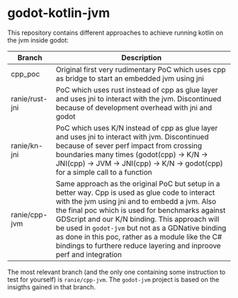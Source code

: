 # godot-kotlin-jvm

This repository contains different approaches to achieve running kotlin on the jvm inside godot:

| Branch | Description |
| ------ | ----------- |
| cpp_poc | Original first very rudimentary PoC which uses cpp as bridge to start an embedded jvm using jni |
| ranie/rust-jni | PoC which uses rust instead of cpp as glue layer and uses jni to interact with the jvm. Discontinued because of development overhead with jni and godot |
| ranie/kn-jni | PoC which uses K/N instead of cpp as glue layer and uses jni to interact with jvm. Discontinued because of sever perf impact from crossing boundaries many times (godot(cpp) -> K/N -> JNI(cpp) -> JVM -> JNI(cpp) -> K/N -> godot(cpp) for a simple call to a function |
| ranie/cpp-jvm | Same approach as the original PoC but setup in a better way. Cpp is used as glue code to interact with the jvm using jni and to embedd a jvm. Also the final poc which is used for benchmarks against GDScript and our K/N binding. This approach will be used in `godot-jvm` but not as a GDNative binding as done in this poc, rather as a module like the C# bindings to furthere reduce layering and inproove perf and integration |

The most relevant branch (and the only one containing some instruction to test for yourself) is `ranie/cpp-jvm`. The `godot-jvm` project is based on the insigths gained in that branch.